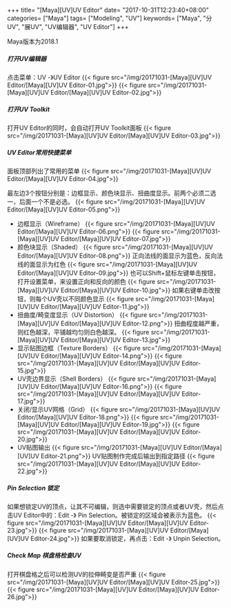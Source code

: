 +++
title= "[Maya][UV]UV Editor"
date= "2017-10-31T12:23:40+08:00"
categories= ["Maya"]
tags= ["Modeling", "UV"]
keywords= ["Maya", "分UV", "展UV", "UV编辑器", "UV Editor"]
+++

Maya版本为2018.1

##### 打开UV编辑器
点击菜单：UV -》UV Editor
{{< figure src="/img/20171031-[Maya][UV]UV Editor/[Maya][UV]UV Editor-01.jpg">}}
{{< figure src="/img/20171031-[Maya][UV]UV Editor/[Maya][UV]UV Editor-02.jpg">}}

##### 打开UV Toolkit
打开UV Editor的同时，会自动打开UV Toolkit面板
{{< figure src="/img/20171031-[Maya][UV]UV Editor/[Maya][UV]UV Editor-03.jpg">}}

##### UV Editor常用快捷菜单
面板顶部列出了常用的菜单
{{< figure src="/img/20171031-[Maya][UV]UV Editor/[Maya][UV]UV Editor-04.jpg">}}

最左边3个按钮分别是：边框显示、颜色块显示、扭曲度显示。前两个必须二选一，后面一个不是必选。
{{< figure src="/img/20171031-[Maya][UV]UV Editor/[Maya][UV]UV Editor-05.png">}}

+ 边框显示（Wireframe）
{{< figure src="/img/20171031-[Maya][UV]UV Editor/[Maya][UV]UV Editor-06.png">}}
{{< figure src="/img/20171031-[Maya][UV]UV Editor/[Maya][UV]UV Editor-07.jpg">}}
+ 颜色块显示（Shaded）
{{< figure src="/img/20171031-[Maya][UV]UV Editor/[Maya][UV]UV Editor-08.png">}}
正向法线的面显示为蓝色，反向法线的面显示为红色
{{< figure src="/img/20171031-[Maya][UV]UV Editor/[Maya][UV]UV Editor-09.jpg">}}
也可以Shift+鼠标左键单击按钮，打开设置菜单，来设置正向和反向的颜色
{{< figure src="/img/20171031-[Maya][UV]UV Editor/[Maya][UV]UV Editor-10.jpg">}}
如果右键单击改按钮，则每个UV壳以不同颜色显示
{{< figure src="/img/20171031-[Maya][UV]UV Editor/[Maya][UV]UV Editor-11.jpg">}}
+ 扭曲度/畸变度显示（UV Distortion）
{{< figure src="/img/20171031-[Maya][UV]UV Editor/[Maya][UV]UV Editor-12.png">}}
扭曲程度越严重，则红色越深，平铺越均匀则白色越深。
{{< figure src="/img/20171031-[Maya][UV]UV Editor/[Maya][UV]UV Editor-13.jpg">}}
+ 显示贴图边框（Texture Borders）
{{< figure src="/img/20171031-[Maya][UV]UV Editor/[Maya][UV]UV Editor-14.png">}}
{{< figure src="/img/20171031-[Maya][UV]UV Editor/[Maya][UV]UV Editor-15.jpg">}}
+ UV壳边界显示（Shell Borders）
{{< figure src="/img/20171031-[Maya][UV]UV Editor/[Maya][UV]UV Editor-16.png">}}
{{< figure src="/img/20171031-[Maya][UV]UV Editor/[Maya][UV]UV Editor-17.jpg">}}
+ 关闭/显示UV网格（Grid）
{{< figure src="/img/20171031-[Maya][UV]UV Editor/[Maya][UV]UV Editor-18.png">}}
{{< figure src="/img/20171031-[Maya][UV]UV Editor/[Maya][UV]UV Editor-19.jpg">}}
{{< figure src="/img/20171031-[Maya][UV]UV Editor/[Maya][UV]UV Editor-20.jpg">}}
+ UV贴图输出
{{< figure src="/img/20171031-[Maya][UV]UV Editor/[Maya][UV]UV Editor-21.png">}}
UV贴图制作完成后输出到指定路径
{{< figure src="/img/20171031-[Maya][UV]UV Editor/[Maya][UV]UV Editor-22.jpg">}}

##### Pin Selection 锁定
如果想锁定UV的顶点，让其不可编辑，则选中需要锁定的顶点或者UV壳，然后点击UV Editor中的：Edit -》 Pin Selection。被锁定的区域会被表示为蓝色。
{{< figure src="/img/20171031-[Maya][UV]UV Editor/[Maya][UV]UV Editor-23.jpg">}}
{{< figure src="/img/20171031-[Maya][UV]UV Editor/[Maya][UV]UV Editor-24.jpg">}}
如果要取消锁定，再点击：Edit -》 Unpin Selection。

##### Check Map 棋盘格检查UV
打开棋盘格之后可以检测UV的拉伸畸变是否严重
{{< figure src="/img/20171031-[Maya][UV]UV Editor/[Maya][UV]UV Editor-25.jpg">}}
{{< figure src="/img/20171031-[Maya][UV]UV Editor/[Maya][UV]UV Editor-26.jpg">}}
